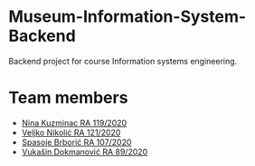 # Museum-Information-System-Backend
Backend project for course Information systems engineering.

# Team members
- [Nina Kuzminac RA 119/2020](https://github.com/kuzminacc)
- [Veljko Nikolić RA 121/2020](https://github.com/veljko121)
- [Spasoje Brborić RA 107/2020](https://github.com/spasoje2001)
- [Vukašin Dokmanović RA 89/2020](https://github.com/dokma11)
